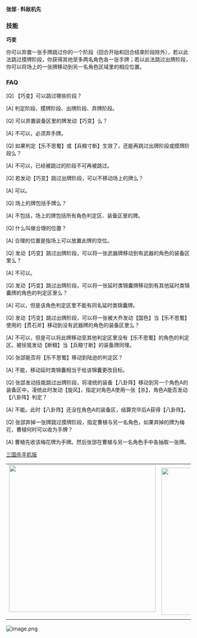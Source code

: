 
#### 张郃 · 料敌机先  

### 技能

**巧变**

你可以弃置一张手牌跳过你的一个阶段（回合开始和回合结束阶段除外），若以此法跳过摸牌阶段，你获得其他至多两名角色各一张手牌；若以此法跳过出牌阶段，你可以将场上的一张牌移动到另一名角色区域里的相应位置。

### FAQ

[Q] 【巧变】可以跳过哪些阶段？

[A] 判定阶段、摸牌阶段、出牌阶段、弃牌阶段。



[Q] 可以弃置装备区里的牌发动【巧变】么？

[A] 不可以，必须弃手牌。



[Q] 如果判定【乐不思蜀】或【兵粮寸断】生效了，还能再跳过出牌阶段或摸牌阶段么？

[A] 不可以，已经被跳过的阶段不可再被跳过。



[Q] 若发动【巧变】跳过出牌阶段，可以不移动场上的牌么？

[A] 可以。



[Q] 场上的牌包括手牌么？

[A] 不包括，场上的牌包括所有角色判定区、装备区里的牌。



[Q] 什么叫做合理的位置？

[A] 合理的位置是指场上可以放置此牌的空位。



[Q] 发动【巧变】跳过出牌阶段，可以将一张武器牌移动到有武器的角色的装备区里么？

[A] 不可以。



[Q] 发动【巧变】跳过出牌阶段，可以将一张延时类锦囊牌移动到有其他延时类锦囊牌的角色的判定区里么？

[A] 可以，但是该角色判定区里不能有同名延时类锦囊牌。



[Q] 发动【巧变】跳过出牌阶段，可以将一张被大乔发动【国色】当【乐不思蜀】使用的【贯石斧】移动到没有武器牌的角色的装备区里么？

[A] 不可以，但是可以将此牌移动至其他判定区里没有【乐不思蜀】的角色的判定区。被徐晃发动【断粮】当【兵粮寸断】的装备牌同理。



[Q] 张郃能否将【乐不思蜀】移动到陆逊的判定区？

[A] 不能，移动延时类锦囊相当于给该锦囊更改目标。



[Q] 张郃发动技能跳过出牌阶段，将凌统的装备【八卦阵】移动到另一个角色A的装备区中，凌统此时发动【旋风】，指定对角色A使用一张【杀】，角色A能否发动【八卦阵】判定？

[A] 不能。此时【八卦阵】还没在角色A的装备区，结算完毕后A获得【八卦阵】。



[Q] 张郃弃掉一张牌跳过摸牌阶段，指定曹植与另一名角色，如果弃掉的牌为梅花，曹植何时可以收为手牌？

[A] 曹植先收该梅花牌为手牌。然后张郃在曹植与另一名角色手中各抽取一张牌。


 [三国杀手机版](https://apps.apple.com/cn/app/%E4%B8%89%E5%9B%BD%E6%9D%80%E9%97%AE%E9%A2%98%E7%AD%94%E7%96%91/id527602078)
    <div style="text-align: center"><table><tr>
    <td style="text-align: center">
<img src="https://is4-ssl.mzstatic.com/image/thumb/PurpleSource116/v4/1b/38/06/1b380673-fa07-7d70-76af-cc625e8e7894/97f20edf-1616-4b93-9e88-fbaebfe22faf_page-0.jpg/460x0w.webp" height="400">
</td>
<td style="text-align: center">
<img src="https://is5-ssl.mzstatic.com/image/thumb/PurpleSource126/v4/f6/ae/05/f6ae053d-def3-e9be-a991-74954202adad/7a500a3f-0dc0-4c7a-8287-6eed7e11d2b4_page-1.jpg/460x0w.webp" height="400">
</td>
<td style="text-align: center">
<img src="https://is2-ssl.mzstatic.com/image/thumb/PurpleSource126/v4/f3/38/97/f33897de-2a22-ec13-1832-60c35c10fe7c/7fbfdcd6-9f03-45ce-8dc1-bad59b0e5f5d_page-2.jpg/460x0w.webp" height="400">
</td>
<td style="text-align: center">
<img src="https://is2-ssl.mzstatic.com/image/thumb/PurpleSource116/v4/7c/bf/db/7cbfdbb7-8d99-a661-c3a7-bc4e3fdb840a/5e805d5e-b991-4341-bdf6-233a5dd8d703_page-3.jpg/460x0w.webp" height="400">
</td>
</tr>
</table>
</div>
    
 ![image.png](https://s2.loli.net/2022/01/10/Z85EF3hBpvU41oI.png)
